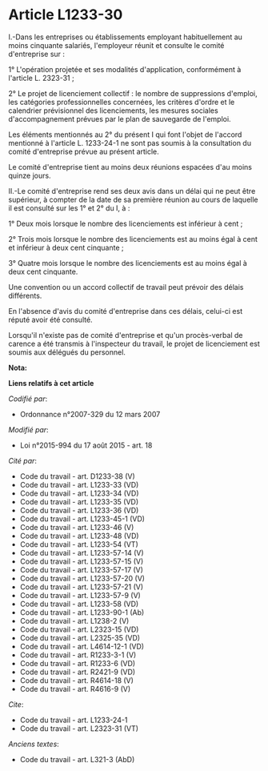 # Article L1233-30

I.-Dans les entreprises ou établissements employant habituellement au moins cinquante salariés, l'employeur réunit et
consulte le comité d'entreprise sur : 

1° L'opération projetée et ses modalités d'application, conformément à l'article L. 2323-31 ; 

2° Le projet de licenciement collectif : le nombre de suppressions d'emploi, les catégories professionnelles concernées, les
critères d'ordre et le calendrier prévisionnel des licenciements, les mesures sociales d'accompagnement prévues par le plan
de sauvegarde de l'emploi. 

Les éléments mentionnés au 2° du présent I qui font l'objet de l'accord mentionné à l'article L. 1233-24-1 ne sont pas soumis
à la consultation du comité d'entreprise prévue au présent article. 

Le comité d'entreprise tient au moins deux réunions espacées d'au moins quinze jours. 

II.-Le comité d'entreprise rend ses deux avis dans un délai qui ne peut être supérieur, à compter de la date de sa première
réunion au cours de laquelle il est consulté sur les 1° et 2° du I, à : 

1° Deux mois lorsque le nombre des licenciements est inférieur à cent ; 

2° Trois mois lorsque le nombre des licenciements est au moins égal à cent et inférieur à deux cent cinquante ; 

3° Quatre mois lorsque le nombre des licenciements est au moins égal à deux cent cinquante. 

Une convention ou un accord collectif de travail peut prévoir des délais différents. 

En l'absence d'avis du comité d'entreprise dans ces délais, celui-ci est réputé avoir été consulté. 

Lorsqu'il n'existe pas de comité d'entreprise et qu'un procès-verbal de carence a été transmis à l'inspecteur du travail, le
projet de licenciement est soumis aux délégués du personnel.

**Nota:**



**Liens relatifs à cet article**

_Codifié par_:

  - Ordonnance n°2007-329 du 12 mars 2007

_Modifié par_:

  - Loi n°2015-994 du 17 août 2015 - art. 18

_Cité par_:

  - Code du travail - art. D1233-38 (V)
  - Code du travail - art. L1233-33 (VD)
  - Code du travail - art. L1233-34 (VD)
  - Code du travail - art. L1233-35 (VD)
  - Code du travail - art. L1233-36 (VD)
  - Code du travail - art. L1233-45-1 (VD)
  - Code du travail - art. L1233-46 (V)
  - Code du travail - art. L1233-48 (VD)
  - Code du travail - art. L1233-54 (VT)
  - Code du travail - art. L1233-57-14 (V)
  - Code du travail - art. L1233-57-15 (V)
  - Code du travail - art. L1233-57-17 (V)
  - Code du travail - art. L1233-57-20 (V)
  - Code du travail - art. L1233-57-21 (V)
  - Code du travail - art. L1233-57-9 (V)
  - Code du travail - art. L1233-58 (VD)
  - Code du travail - art. L1233-90-1 (Ab)
  - Code du travail - art. L1238-2 (V)
  - Code du travail - art. L2323-15 (VD)
  - Code du travail - art. L2325-35 (VD)
  - Code du travail - art. L4614-12-1 (VD)
  - Code du travail - art. R1233-3-1 (V)
  - Code du travail - art. R1233-6 (VD)
  - Code du travail - art. R2421-9 (VD)
  - Code du travail - art. R4614-18 (V)
  - Code du travail - art. R4616-9 (V)

_Cite_:

  - Code du travail - art. L1233-24-1
  - Code du travail - art. L2323-31 (VT)

_Anciens textes_:

  - Code du travail - art. L321-3 (AbD)
